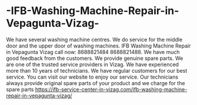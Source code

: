 # -IFB-Washing-Machine-Repair-in-Vepagunta-Vizag-
We have several washing machine centres. We do service for the middle door and the upper door of washing machines. IFB Washing Machine Repair in Vepagunta Vizag call now: 8688821484 8688821488. We have much good feedback from the customers. We provide genuine spare parts. We are one of the trusted service providers in Vizag. We have experienced more than 10 years of technicians. We have regular customers for our best service. You can visit our website to enjoy our service. Our technicians always provide original spare parts of your product and we charge for the spare parts https://ifb-service-center-in-vizag.com/ifb-washing-machine-repair-in-vepagunta-vizag/
